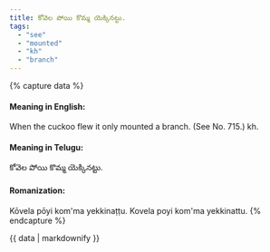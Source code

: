 ```yaml
---
title: కోవెల పోయి కొమ్మ యెక్కినట్టు.
tags:
  - "see"
  - "mounted"
  - "kh"
  - "branch"
---
```


{% capture data %}
#### Meaning in English:
When the cuckoo flew it only mounted a branch.
(See No. 715.)
kh.

#### Meaning in Telugu:
కోవెల పోయి కొమ్మ యెక్కినట్టు.

#### Romanization:
Kōvela pōyi kom'ma yekkinaṭṭu.
Kovela poyi kom'ma yekkinattu.
{% endcapture %}

{{ data | markdownify }}


